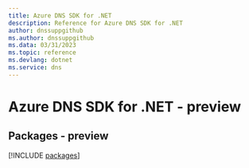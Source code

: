 ```yaml
---
title: Azure DNS SDK for .NET
description: Reference for Azure DNS SDK for .NET
author: dnssuppgithub
ms.author: dnssuppgithub
ms.data: 03/31/2023
ms.topic: reference
ms.devlang: dotnet
ms.service: dns
---
```

# Azure DNS SDK for .NET - preview
## Packages - preview
[!INCLUDE [packages](dns-index.md)]